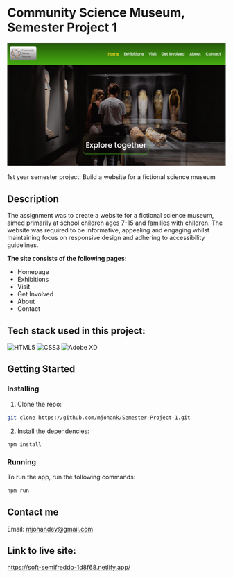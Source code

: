 # Community Science Museum, Semester Project 1

[![CSM Homepage Screenshot](https://github.com/mjohank/Semester-Project-1/blob/main/resources/images/CSM-frontpage.jpg)](https://soft-semifreddo-1d8f68.netlify.app/)

1st year semester project: Build a website for a fictional science museum

## Description

The assignment was to create a website for a fictional science museum, aimed primarily at school children ages 7-15 and families with children.
The website was required to be informative, appealing and engaging whilst maintaining focus on responsive design and adhering to accessibility guidelines.

**The site consists of the following pages:**

- Homepage
- Exhibitions
- Visit
- Get Involved
- About
- Contact

## Tech stack used in this project:

![HTML5](https://img.shields.io/badge/HTML5-E34F26?style=for-the-badge&logo=html5&logoColor=white) ![CSS3](https://img.shields.io/badge/CSS3-1572B6?style=for-the-badge&logo=css3&logoColor=white) ![Adobe XD](https://img.shields.io/badge/Adobe%20XD-470137?style=for-the-badge&logo=Adobe%20XD&logoColor=#FF61F6)


## Getting Started

### Installing

1. Clone the repo:

```bash
git clone https://github.com/mjohank/Semester-Project-1.git
```

2. Install the dependencies:

```
npm install
```

### Running

To run the app, run the following commands:

```bash
npm run
```

## Contact me

Email: [mjohandev@gmail.com](mailto:mjohandev@gmail.com)



## Link to live site:
https://soft-semifreddo-1d8f68.netlify.app/

